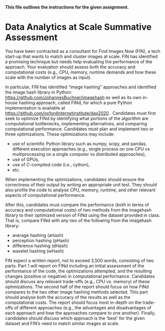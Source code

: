 **This file outlines the instructions for the given assignment.**

# Data Analytics at Scale Summative Assessment

You have been contracted as a consultant for Find Images Now (FIN), a tech start-up that wants to match and cluster images at scale. FIN has identified a promising technique but needs help evaluating the performance of the approach. Your evaluation should assess both the accuracy and computational costs (e.g., CPU, memory, runtime demands and how these scale with the number of images as input). 

In particular, FIN has identified “image hashing” approaches and identified the image hash library in Python: https://github.com/JohannesBuchner/imagehash as well as its own in-house hashing approach, called FINd, for which a pure Python implementation is available at https://github.com/oxfordinternetinstitute/das2020 . 
Candidates must first seek to optimize FINd by identifying what portions of the algorithm are computational bottlenecks, implementing alternatives, and comparing computational performance. Candidates must plan and implement two or three optimizations. These optimizations may include: 
- use of scientific Python library such as numpy, scipy, and pandas, different execution approaches (e.g., single process on one CPU vs multiprocessing on a single computer vs distributed approaches), 
- use of GPUs, 
- use of C-compiled code (i.e., cython), 
- etc.

When implementing the optimizations, candidates should ensure the correctness of their output by writing an appropriate unit test. They should also profile the code to analyse CPU, memory, runtime, and other relevant aspects of computational performance.  

After this, candidates must compare the performance (both in terms of accuracy and computational costs) of two methods from the imagehash library to their optimized version of FINd using the dataset provided in class. That is, compare FINd with any two of the following from the imagehash library: 
- average hashing (aHash) 
- perception hashing (pHash) 
- difference hashing (dHash) 
- wavelet hashing (wHash) 

FIN expect a written report, not to exceed 3,500 words, consisting of two parts. Part 1 will report on FINd including an initial assessment of the performance of the code, the optimizations attempted, and the resulting changes (positive or negative) in computational performance. Candidates should discuss any relevant trade-offs (e.g., CPU vs. memory) of these optimizations. The second half of the report should focus on how FINd compares to the two other image hashing methods selected. This part should analyse both the accuracy of the results as well as the computational costs. The report should focus most in-depth on the trade-offs of different approaches (e.g., the advantages and disadvantages of each approach and how the approaches compare to one another). Finally, candidates should discuss which approach is the 'best' for the given dataset and FIN’s need to match similar images at scale. 
